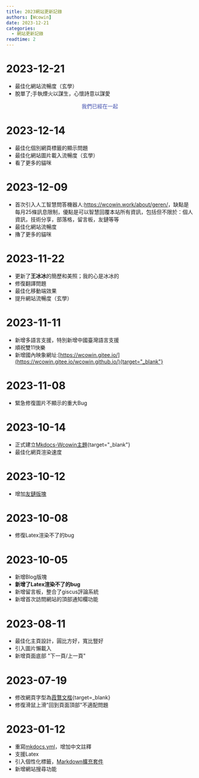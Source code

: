 ```yaml
---
title: 2023網站更新記錄
authors: [Wcowin]
date: 2023-12-21
categories:
  - 網站更新記錄
readtime: 2
---
```


## </p><h1 id="01" name="01"><strong>2023-12-21</strong></h1><p>
* 最佳化網站流暢度（玄學）
* 脫單了;手執煙火以謀生，心懷詩意以謀愛  

<div>
<div id="rcorners2" >
  <div id="rcorners1">
    <!-- <i class="fa fa-calendar" style="font-size:100"></i> -->
    <body>
    <font color="#4351AF">
    <p style="text-align: center; ">
            <span>我們已經在一起</span>
            <span id='box1'></span>
</p>
  <div id="box1"></div>
  <script>
    function timingTime(){
      let start = '2023-12-21 00:00:00'
      let startTime = new Date(start).getTime()
      let currentTime = new Date().getTime()
      let difference = currentTime - startTime
      let m =  Math.floor(difference / (1000))
      let mm = m % 60  // 秒
      let f = Math.floor(m / 60)
      let ff = f % 60 // 分鐘
      let s = Math.floor(f/ 60) // 小時
      let ss = s % 24
      let day = Math.floor(s  / 24 ) // 天數
      return day + "天" + ss + "時" + ff + "分" + mm +'秒'
    }
    setInterval(()=>{
      document.getElementById('box1').innerHTML = timingTime()
    },1000)
  </script>
  </font>
</body>
    <!-- <b><span id="time"></span></b> -->
  </div>
</div>
</div>

## </p><h1 id="01" name="01"><strong>2023-12-14</strong></h1><p>
* 最佳化個別網頁標籤的顯示問題
* 最佳化網站圖片載入流暢度（玄學）
* 看了更多的貓咪 

## </p><h1 id="01" name="01"><strong>2023-12-09</strong></h1><p>
* 首次引入人工智慧問答機器人:<https://wcowin.work/about/geren/>，缺點是每月25條訊息限制，優點是可以智慧回覆本站所有資訊，包括但不限於：個人資訊，技術分享，部落格，留言板，友鏈等等
* 最佳化網站流暢度
* 擼了更多的貓咪

## </p><h1 id="01" name="01"><strong>2023-11-22</strong></h1><p>
* 更新了**王冰冰**的簡歷和美照；我的心是冰冰的
* 修復翻譯問題
* 最佳化移動端效果
* 提升網站流暢度（玄學）

## </p><h1 id="01" name="01"><strong>2023-11-11</strong></h1><p>
* 新增多語言支援，特別新增中國臺灣語言支援
* 順祝雙11快樂
* 新增國內映象網址:[https://wcowin.gitee.io/](https://wcowin.gitee.io/wcowin.github.io/){target="_blank"}

## </p><h1 id="01" name="01"><strong>2023-11-08</strong></h1><p>
* 緊急修復圖片不顯示的重大Bug

## </p><h1 id="01" name="01"><strong>2023-10-14</strong></h1><p>

* 正式建立[Mkdocs-Wcowin主題](https://github.com/Wcowin/Mkdocs-Wcowin){target="_blank"}
* 最佳化網頁渲染速度
## </p><h1 id="01" name="01"><strong>2023-10-12</strong></h1><p>

* 增加[友鏈版塊](https://wcowin.work/about/link/)
## </p><h1 id="01" name="01"><strong>2023-10-08</strong></h1><p>

* 修復Latex渲染不了的bug
## </p><h1 id="01" name="01"><strong>2023-10-05</strong></h1><p>

* 新增Blog版塊
* **新增了Latex渲染不了的bug**
* 新增留言板，整合了giscus評論系統
* 新增首次訪問網站的頂部通知欄功能

## </p><h1 id="01" name="01"><strong>2023-08-11</strong></h1><p>
* 最佳化主頁設計，圓比方好，寬比豎好
* 引入圖片懶載入
* 新增頁面底部 "下一頁/上一頁"

## </p><h1 id="01" name="01"><strong>2023-07-19</strong></h1><p>

* 修改網頁字型為[霞鶩文楷](https://github.com/lxgw/LxgwWenKai){target=_blank} 
* 修復滑鼠上滑"回到頁面頂部"不適配問題

## <h1 id="01" name="01"><strong>2023-01-12</strong></h1>

* 重寫[mkdocs.yml](https://wcowin.work/blog/Mkdocs/mkdocs2/)，增加中文註釋
* 支援Latex
* 引入個性化標籤，[Markdown擴充套件](https://squidfunk.github.io/mkdocs-material/setup/extensions/python-markdown-extensions/#inlinehilite)
* 新增網站搜尋功能

